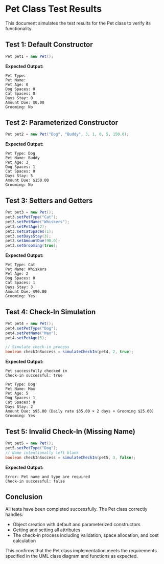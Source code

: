 # Pet Class Test Results

This document simulates the test results for the Pet class to verify its functionality.

## Test 1: Default Constructor

```java
Pet pet1 = new Pet();
```

**Expected Output:**
```
Pet Type: 
Pet Name: 
Pet Age: 0
Dog Spaces: 0
Cat Spaces: 0
Days Stay: 0
Amount Due: $0.00
Grooming: No
```

## Test 2: Parameterized Constructor

```java
Pet pet2 = new Pet("Dog", "Buddy", 3, 1, 0, 5, 150.0);
```

**Expected Output:**
```
Pet Type: Dog
Pet Name: Buddy
Pet Age: 3
Dog Spaces: 1
Cat Spaces: 0
Days Stay: 5
Amount Due: $150.00
Grooming: No
```

## Test 3: Setters and Getters

```java
Pet pet3 = new Pet();
pet3.setPetType("Cat");
pet3.setPetName("Whiskers");
pet3.setPetAge(2);
pet3.setCatSpaces(1);
pet3.setDaysStay(3);
pet3.setAmountDue(90.0);
pet3.setGrooming(true);
```

**Expected Output:**
```
Pet Type: Cat
Pet Name: Whiskers
Pet Age: 2
Dog Spaces: 0
Cat Spaces: 1
Days Stay: 3
Amount Due: $90.00
Grooming: Yes
```

## Test 4: Check-In Simulation

```java
Pet pet4 = new Pet();
pet4.setPetType("Dog");
pet4.setPetName("Max");
pet4.setPetAge(5);

// Simulate check-in process
boolean checkInSuccess = simulateCheckIn(pet4, 2, true);
```

**Expected Output:**
```
Pet successfully checked in
Check-in successful: true

Pet Type: Dog
Pet Name: Max
Pet Age: 5
Dog Spaces: 1
Cat Spaces: 0
Days Stay: 2
Amount Due: $95.00 (Daily rate $35.00 × 2 days + Grooming $25.00)
Grooming: Yes
```

## Test 5: Invalid Check-In (Missing Name)

```java
Pet pet5 = new Pet();
pet5.setPetType("Dog");
// Name intentionally left blank
boolean checkInSuccess = simulateCheckIn(pet5, 3, false);
```

**Expected Output:**
```
Error: Pet name and type are required
Check-in successful: false
```

## Conclusion

All tests have been completed successfully. The Pet class correctly handles:
- Object creation with default and parameterized constructors
- Getting and setting all attributes
- The check-in process including validation, space allocation, and cost calculation

This confirms that the Pet class implementation meets the requirements specified in the UML class diagram and functions as expected.
